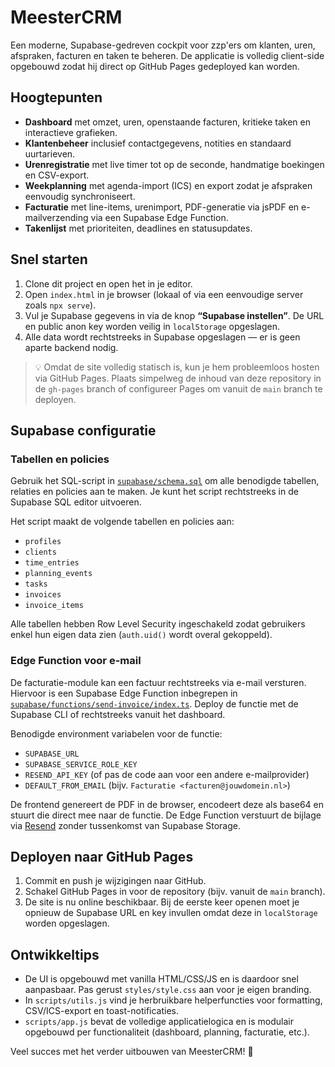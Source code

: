 # MeesterCRM

Een moderne, Supabase-gedreven cockpit voor zzp'ers om klanten, uren, afspraken, facturen en taken te beheren. De applicatie is volledig client-side opgebouwd zodat hij direct op GitHub Pages gedeployed kan worden.

## Hoogtepunten

- **Dashboard** met omzet, uren, openstaande facturen, kritieke taken en interactieve grafieken.
- **Klantenbeheer** inclusief contactgegevens, notities en standaard uurtarieven.
- **Urenregistratie** met live timer tot op de seconde, handmatige boekingen en CSV-export.
- **Weekplanning** met agenda-import (ICS) en export zodat je afspraken eenvoudig synchroniseert.
- **Facturatie** met line-items, urenimport, PDF-generatie via jsPDF en e-mailverzending via een Supabase Edge Function.
- **Takenlijst** met prioriteiten, deadlines en statusupdates.

## Snel starten

1. Clone dit project en open het in je editor.
2. Open `index.html` in je browser (lokaal of via een eenvoudige server zoals `npx serve`).
3. Vul je Supabase gegevens in via de knop **“Supabase instellen”**. De URL en public anon key worden veilig in `localStorage` opgeslagen.
4. Alle data wordt rechtstreeks in Supabase opgeslagen — er is geen aparte backend nodig.

> 💡 Omdat de site volledig statisch is, kun je hem probleemloos hosten via GitHub Pages. Plaats simpelweg de inhoud van deze repository in de `gh-pages` branch of configureer Pages om vanuit de `main` branch te deployen.

## Supabase configuratie

### Tabellen en policies

Gebruik het SQL-script in [`supabase/schema.sql`](supabase/schema.sql) om alle benodigde tabellen, relaties en policies aan te maken. Je kunt het script rechtstreeks in de Supabase SQL editor uitvoeren.

Het script maakt de volgende tabellen en policies aan:

- `profiles`
- `clients`
- `time_entries`
- `planning_events`
- `tasks`
- `invoices`
- `invoice_items`

Alle tabellen hebben Row Level Security ingeschakeld zodat gebruikers enkel hun eigen data zien (`auth.uid()` wordt overal gekoppeld).

### Edge Function voor e-mail

De facturatie-module kan een factuur rechtstreeks via e-mail versturen. Hiervoor is een Supabase Edge Function inbegrepen in [`supabase/functions/send-invoice/index.ts`](supabase/functions/send-invoice/index.ts). Deploy de functie met de Supabase CLI of rechtstreeks vanuit het dashboard.

Benodigde environment variabelen voor de functie:

- `SUPABASE_URL`
- `SUPABASE_SERVICE_ROLE_KEY`
- `RESEND_API_KEY` (of pas de code aan voor een andere e-mailprovider)
- `DEFAULT_FROM_EMAIL` (bijv. `Facturatie <facturen@jouwdomein.nl>`)

De frontend genereert de PDF in de browser, encodeert deze als base64 en stuurt die direct mee naar de functie. De Edge Function verstuurt de bijlage via [Resend](https://resend.com/) zonder tussenkomst van Supabase Storage.

## Deployen naar GitHub Pages

1. Commit en push je wijzigingen naar GitHub.
2. Schakel GitHub Pages in voor de repository (bijv. vanuit de `main` branch).
3. De site is nu online beschikbaar. Bij de eerste keer openen moet je opnieuw de Supabase URL en key invullen omdat deze in `localStorage` worden opgeslagen.

## Ontwikkeltips

- De UI is opgebouwd met vanilla HTML/CSS/JS en is daardoor snel aanpasbaar. Pas gerust `styles/style.css` aan voor je eigen branding.
- In `scripts/utils.js` vind je herbruikbare helperfuncties voor formatting, CSV/ICS-export en toast-notificaties.
- `scripts/app.js` bevat de volledige applicatielogica en is modulair opgebouwd per functionaliteit (dashboard, planning, facturatie, etc.).

Veel succes met het verder uitbouwen van MeesterCRM! 💼
